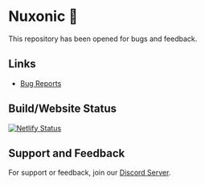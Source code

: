# Nuxonic 🎉

This repository has been opened for bugs and feedback.
## Links

- [Bug Reports](https://github.com/nuxonicofficial/issues/issues/new/choose)



## Build/Website Status
[![Netlify Status](https://api.netlify.com/api/v1/badges/cc6c48b5-bac3-40d0-b88b-ab9d1ee64498/deploy-status)](https://nuxonic.com/)

## Support and Feedback

For support or feedback, join our [Discord Server](https://discord.gg/NjJJAcbmNc).
